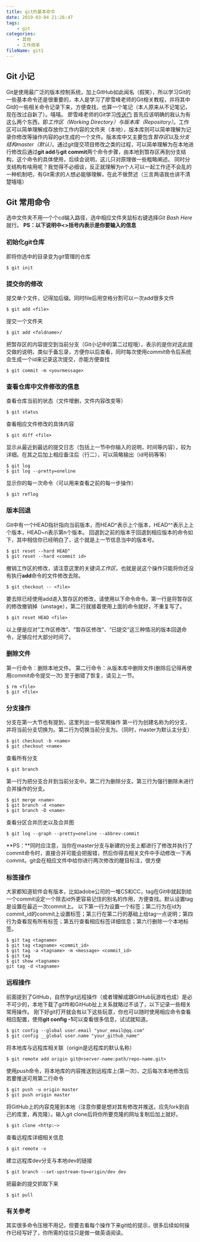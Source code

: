 ```yaml
---
title: git的基本命令
date: 2019-03-04 21:26:47
tags:
    - git
categories:
    - 其他
    - 工作效率
fileName: git1
---
```

## Git 小记
Git是使用最广泛的版本控制系统，加上GitHub如此闻名（假笑），所以学习Git的一些基本命令还是很重要的，本人是学习了廖雪峰老师的Git相关教程，并将其中Git的一些相关命令记录下来，方便查找，也算一个笔记（本人原来从不记笔记，现在改过自新了）。嘻嘻。
廖雪峰老师的Git学习[传送门](https://www.liaoxuefeng.com/wiki/0013739516305929606dd18361248578c67b8067c8c017b000)
首先应该明确的我认为有这么两个东西，即*工作区（Working Directory）*与*版本库（Repository）*。工作区可以简单理解成存放你工作内容的文件夹（本地），版本库则可以简单理解为记录你修改等操作内容的git生成的一个文件。版本库中又主要包含*暂存区*以及*分支结构master（默认）*。通过git提交项目修改之类的过程，可以简单理解为在本地进行修改后通过**git add**与**git commit**两个命令步骤，由本地到暂存区再到分支结构，这个命令的具体使用，后续会说明，这儿只对原理做一些粗略阐述。
同时分支结构有啥用呢？我觉得不必细谈，反正就理解为n个人可以一起工作还不会乱的一种机制吧，有Git需求的人想必能够理解，在此不做赘述（三言两语我也讲不清楚嘻嘻）
## Git 常用命令
选中文件夹不用一个个cd输入路径，选中相应文件夹鼠标右键选择*Git Bash Here*就行。
**PS：以下说明中<>括号内表示是你要输入的信息**
### 初始化git仓库
即将你选中的目录变为git管理的仓库
```
$ git init
```

### 提交你的修改
提交单个文件，记得加后缀。同时file后用空格分割可以一次add很多文件
```
$ git add <file>
```
提交一个文件夹
```
$ git add <foldname>/
```
把暂存区的内容提交到当前分支（Git小记中的第二过程哦），<message>表示的是你对这此提交做的说明，类似于备忘录，方便你以后查看，同时每次使用*commit*命令后系统会生成一个id来记录这次提交，亦能方便查找
```
$ git commit -m <yourmessage>
```

### 查看仓库中文件修改的信息
查看仓库当前的状态（文件增删，文件内容改变等）
```
$ git status
```
查看相应文件修改的具体内容
```
$ git diff <file>
```
显示从最近到最远的提交日志（包括上一节中你输入的说明，时间等内容），较为详细。在其之后加上相应备注后（行二），可以简略输出（id号码等等）
```
$ git log
$ git log --pretty=oneline
```
显示你的每一次命令（可以用来查看之前的每一步操作）
```
$ git reflog
```

### 版本回退
Git中有一个HEAD指针指向当前版本，而HEAD^表示上个版本，HEAD^^表示上上个版本，HEAD~n表示第n个版本。
回退到之前的版本于回退到相应版本的命令如下，其中<commit id>相信你已经明白了，这个就是上一节信息当中的版本号。
```
$ git reset --hard HEAD^
$ git reset --hard <commit id>
```
撤销工作区的修改，请注意这里的关键词*工作区*，也就是说这个操作只能将你还没有执行**add**命令的文件修改去除。
```
$ git checkout -- <file>
```
要去除已经使用add进入暂存区的修改，请使用以下命令命令。第一行是将暂存区的修改撤销掉（unstage），第二行就接着使用上面的命令就好，不重复写了。
```
$ git reset HEAD <file>
```
以上便是应对“工作区修改”、“暂存区修改”、“已提交”这三种情况的版本回退命令，足够应付大部分时间了。

### 删除文件
第一行命令：删除本地文件。
第二行命令：从版本库中删除文件(删除后记得再使用commit命令提交一次)
至于删错了恢复，请见上一节。
```
$ rm <file>
$ git <file>
```

### 分支操作
分支在第一大节也有提到，这里列出一些常用操作
第一行为创建名称为<name>的分支，并将当前分支切换为<name>。第二行为切换当前分支为<name>。（同时，master为默认主分支）
```
$ git checkout -b <name>
$ git checkout <name>
```
查看所有分支
```
$ git branch
```
第一行为把分支<name>合并到当前分支中。第二行为删除<name>分支。第三行为强行删除未进行合并操作的<name>分支。
```
$ git merge <name>
$ git branch -d <name>
$ git branch -D <name>
```
查看分区合并历史以及合并图
```
$ git log --graph --pretty=oneline --abbrev-commit
```
**PS：**同时应注意，当你在master分支与新建的分支上都进行了修改并执行了commit命令时，直接合并可能会把报错，然后你得去相关文件中手动修改一下再commit。git会在相应文件中给你进行两次修改的醒目标注，很方便

### 标签操作
大家都知道软件会有版本，比如adobe公司的一堆CS和CC，tag在Git中就起到给一个commit设定一个除去id外更容易记住的别名的作用，方便查找。默认设置tag是设置在最近一次commit上。
以下第一行为设置一个标签；第二行为在id为commit_id的commit上设置标签；第三行在第二行的基础上给tag一点说明；第四行为查看现有所有标签；第五行查看相应标签详细信息；第六行删除一个本地标签。
```
$ git tag <tagname>
$ git tag <tagname> <commit_id>
$ git tag -a <tagname> -m <message> <commit_id>
$ git tag
$ git show <tagname>
git tag -d <tagname>
```

### 远程操作
前面提到了GitHub，自然学git远程操作（或者理解成跟GitHub玩游戏也成）是必不可少的，本地下载了git咋和GitHub扯上关系就略过不谈了，以下记录一些相关常用操作。
刚下好git打开就会有以下这些玩意，你也可以随时使用相应命令查看相应配置，使用**git config -1**可以查看很多信息，试试就知道。
```
$ git config --global user.email "your_email@qq.com"
$ git config __global user.name "your_github_name"
```
将本地库与远程库相关联（origin是远程库的默认名称）
```
$ git remote add origin git@<server-name:path/repo-name.git>
```
使用*push*命令，将本地库的内容推送到远程库上(第一次)，之后每次本地修改后若要推送可用第二行命令
```
$ git push -u origin master
$ git push origin master
```
将GitHub上的内容克隆到本地（注意你要是想对其有修改并推送，应先fork到自己的库里，再克隆）。输入git clone后将你所要克隆的网址复制后加上就好。
```
$ git clone <http:~>
```
查看远程库详细相关信息
```
$ git remote -v
```
建立远程库dev分支与本地dev的链接
```
$ git branch --set-upstream-to=origin/dev dev
```
把最新的提交抓取下来
```
$ git pull
```

### 有关参考
其实很多命令压根不用记，但要去看每个操作下来git给的提示，很多后续如何操作已经写好了，你所需的往往只是做一做英语阅读。